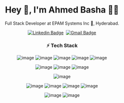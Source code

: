 <div align="center">

# Hey 👋, I'm Ahmed Basha 👨‍💻
Full Stack Developer at EPAM Systems Inc 🏢, Hyderabad.


[![Linkedin Badge](https://img.shields.io/badge/linkedin%20-%230077B5.svg?&style=for-the-badge&logo=linkedin&logoColor=white)][linkedin]&nbsp;
[![Gmail Badge](https://img.shields.io/badge/-gmail-EA4335?style=for-the-badge&logo=Gmail&logoColor=white)][mail]

[linkedin]: https://www.linkedin.com/in/itsahmedbashas/
[mail]: mailto:itsahmedbashas@gmail.com
  

### ⚡ Tech Stack
![image](https://img.shields.io/badge/JavaScript-F7DF1E?style=for-the-badge&logo=javascript&logoColor=black)
![image](https://img.shields.io/badge/angular-%23DD0031.svg?style=for-the-badge&logo=angular&logoColor=white)
![image](https://img.shields.io/badge/typescript-%23007ACC.svg?style=for-the-badge&logo=typescript&logoColor=white)
![image](https://img.shields.io/badge/rxjs-%23B7178C.svg?style=for-the-badge&logo=reactivex&logoColor=white)
![image](https://img.shields.io/badge/jquery-%230769AD.svg?style=for-the-badge&logo=jquery&logoColor=white)
  
![image](https://img.shields.io/badge/c%23-%23239120.svg?style=for-the-badge&logo=c-sharp&logoColor=white)
![image](https://img.shields.io/badge/.NET-5C2D91?style=for-the-badge&logo=.net&logoColor=white)
![image](https://img.shields.io/badge/node.js-%2343853D.svg?style=for-the-badge&logo=node-dot-js&logoColor=white)
  
![image](https://img.shields.io/badge/azure-%230072C6.svg?style=for-the-badge&logo=azure-devops&logoColor=white)
  
![image](https://img.shields.io/badge/html5-%23E34F26.svg?style=for-the-badge&logo=html5&logoColor=white)
![image](https://img.shields.io/badge/css3-%231572B6.svg?style=for-the-badge&logo=css3&logoColor=white)
![image](https://img.shields.io/badge/bootstrap-%23563D7C.svg?style=for-the-badge&logo=bootstrap&logoColor=white)
![image](https://img.shields.io/badge/-AntDesign-%230170FE?style=for-the-badge&logo=ant-design&logoColor=white)
  
![image](https://img.shields.io/badge/mysql-%2300f.svg?style=for-the-badge&logo=mysql&logoColor=white)
![image](https://img.shields.io/badge/postgres-%23316192.svg?style=for-the-badge&logo=postgresql&logoColor=white) 

  <!--
![image](https://img.shields.io/badge/VisualStudioCode-0078d7.svg?style=for-the-badge&logo=visual-studio-code&logoColor=white) 
![image](https://img.shields.io/badge/VisualStudio-5C2D91.svg?style=for-the-badge&logo=visual-studio&logoColor=white)
![image](https://img.shields.io/badge/-Jasmine-%238A4182?style=for-the-badge&logo=Jasmine&logoColor=white) 
  -->
  
 
</div>


<!--

Here are some ideas to get you started:

- 🔭 I’m currently working on ...
- 🌱 I’m currently learning ...
- 👯 I’m looking to collaborate on ...
- 🤔 I’m looking for help with ...
- 💬 Ask me about ...
- 📫 How to reach me: ...
- 😄 Pronouns: ...
- ⚡ Fun fact: ...
-->
